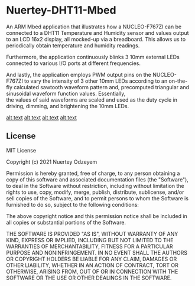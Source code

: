 # Nuertey-DHT11-Mbed

An ARM Mbed application that illustrates how a NUCLEO-F767ZI can be 
connected to a DHT11 Temperature and Humidity sensor and values 
output to an LCD 16x2 display, all mocked-up via a breadboard. This
allows us to periodically obtain temperature and humidity readings.

Furthermore, the application continuously blinks 3 10mm external 
LEDs connected to various I/O ports at different frequencies.

And lastly, the application employs PWM output pins on the 
NUCLEO-F767ZI to vary the intensity of 3 other 10mm LEDs according to 
an on-the-fly calculated sawtooth waveform pattern and, precomputed 
triangular and sinusoidal waveform function values. Essentially,  
the values of said waveforms are scaled and used as the duty cycle
in driving, dimming, and brightening the 10mm LEDs.

[alt text](https://github.com/nuertey/RandomArtifacts/blob/master/climate_project_5.jpeg?raw=true)
[alt text](https://github.com/nuertey/RandomArtifacts/blob/master/climate_project_2.jpeg?raw=true)
[alt text](https://github.com/nuertey/RandomArtifacts/blob/master/climate_project_4.jpeg?raw=true)
[alt text](https://github.com/nuertey/RandomArtifacts/blob/master/climate_project_6.jpeg?raw=true)

## License
MIT License

Copyright (c) 2021 Nuertey Odzeyem

Permission is hereby granted, free of charge, to any person obtaining a copy
of this software and associated documentation files (the "Software"), to deal
in the Software without restriction, including without limitation the rights
to use, copy, modify, merge, publish, distribute, sublicense, and/or sell
copies of the Software, and to permit persons to whom the Software is
furnished to do so, subject to the following conditions:

The above copyright notice and this permission notice shall be included in all
copies or substantial portions of the Software.

THE SOFTWARE IS PROVIDED "AS IS", WITHOUT WARRANTY OF ANY KIND, EXPRESS OR
IMPLIED, INCLUDING BUT NOT LIMITED TO THE WARRANTIES OF MERCHANTABILITY,
FITNESS FOR A PARTICULAR PURPOSE AND NONINFRINGEMENT. IN NO EVENT SHALL THE
AUTHORS OR COPYRIGHT HOLDERS BE LIABLE FOR ANY CLAIM, DAMAGES OR OTHER
LIABILITY, WHETHER IN AN ACTION OF CONTRACT, TORT OR OTHERWISE, ARISING FROM,
OUT OF OR IN CONNECTION WITH THE SOFTWARE OR THE USE OR OTHER DEALINGS IN THE
SOFTWARE.
